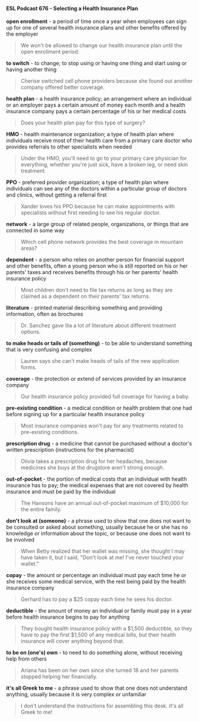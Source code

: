 #### ESL Podcast 676 - Selecting a Health Insurance Plan

**open enrollment** - a period of time once a year when employees can sign up for
one of several health insurance plans and other benefits offered by the employer

> We won't be allowed to change our health insurance plan until the open
enrollment period.

**to switch** - to change; to stop using or having one thing and start using or
having another thing

> Cherise switched cell phone providers because she found out another company
offered better coverage.

**health plan** - a health insurance policy; an arrangement where an individual or
an employer pays a certain amount of money each month and a health insurance
company pays a certain percentage of his or her medical costs

> Does your health plan pay for this type of surgery?

**HMO** - health maintenance organization; a type of health plan where individuals
receive most of their health care from a primary care doctor who provides
referrals to other specialists when needed

> Under the HMO, you'll need to go to your primary care physician for everything,
whether you're just sick, have a broken leg, or need skin treatment.

**PPO** - preferred provider organization; a type of health plan where individuals
can see any of the doctors within a particular group of doctors and clinics, without
getting a referral first

> Xander loves his PPO because he can make appointments with specialists
without first needing to see his regular doctor.

**network** - a large group of related people, organizations, or things that are
connected in some way

> Which cell phone network provides the best coverage in mountain areas?

**dependent** - a person who relies on another person for financial support and
other benefits, often a young person who is still reported on his or her parents'
taxes and receives benefits through his or her parents' health insurance policy

> Most children don't need to file tax returns as long as they are claimed as a
dependent on their parents' tax returns.

**literature** - printed material describing something and providing information,
often as brochures

> Dr. Sanchez gave Ilia a lot of literature about different treatment options.

**to make heads or tails of (something)** - to be able to understand something
that is very confusing and complex

> Lauren says she can't make heads of tails of the new application forms.

**coverage** - the protection or extend of services provided by an insurance
company

> Our health insurance policy provided full coverage for having a baby.

**pre-existing condition** - a medical condition or health problem that one had
before signing up for a particular health insurance policy

> Most insurance companies won't pay for any treatments related to pre-existing
conditions.

**prescription drug** - a medicine that cannot be purchased without a doctor's
written prescription (instructions for the pharmacist)

> Olivia takes a prescription drug for her headaches, because medicines she
buys at the drugstore aren't strong enough.

**out-of-pocket** - the portion of medical costs that an individual with health
insurance has to pay; the medical expenses that are not covered by health
insurance and must be paid by the individual

> The Hansons have an annual out-of-pocket maximum of $10,000 for the entire
family.

**don't look at (someone)** - a phrase used to show that one does not want to be
consulted or asked about something, usually because he or she has no
knowledge or information about the topic, or because one does not want to be
involved

> When Betty realized that her wallet was missing, she thought I may have taken
it, but I said, "Don't look at me! I've never touched your wallet."

**copay** - the amount or percentage an individual must pay each time he or she
receives some medical service, with the rest being paid by the health insurance
company

> Gerhard has to pay a $25 copay each time he sees his doctor.

**deductible** - the amount of money an individual or family must pay in a year
before health insurance begins to pay for anything

> They bought health insurance policy with a $1,500 deductible, so they have to
pay the first $1,500 of any medical bills, but their health insurance will cover
anything beyond that.

**to be on (one's) own** - to need to do something alone, without receiving help
from others

> Ariana has been on her own since she turned 18 and her parents stopped
helping her financially.

**it's all Greek to me** - a phrase used to show that one does not understand
anything, usually because it is very complex or unfamiliar

> I don't understand the instructions for assembling this desk. It's all Greek to me!


